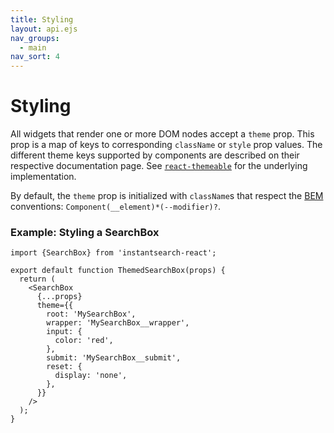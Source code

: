 ```yaml
---
title: Styling
layout: api.ejs
nav_groups:
  - main
nav_sort: 4
---
```


# Styling

All widgets that render one or more DOM nodes accept a `theme` prop. This prop is a map of keys to corresponding `className` or `style` prop values. The different theme keys supported by components are described on their respective documentation page. See [`react-themeable`](https://github.com/markdalgleish/react-themeable) for the underlying implementation.

By default, the `theme` prop is initialized with `className`s that respect the [BEM](http://getbem.com/naming/) conventions: `Component(__element)*(--modifier)?`.

### Example: Styling a SearchBox

```
import {SearchBox} from 'instantsearch-react';

export default function ThemedSearchBox(props) {
  return (
    <SearchBox
      {...props}
      theme={{
        root: 'MySearchBox',
        wrapper: 'MySearchBox__wrapper',
        input: {
          color: 'red',
        },
        submit: 'MySearchBox__submit',
        reset: {
          display: 'none',
        },
      }}
    />
  );
}
```
